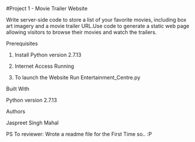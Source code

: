#Project 1 - Movie Trailer Website

Write server-side code to store a list of your favorite movies, including box art imagery and a movie trailer URL.Use code to generate a static web page allowing visitors to browse their movies and watch the trailers.

Prerequisites

1. Install Python version 2.7.13
2. Internet Access
Running 

1. To launch the Website Run Entertainment_Centre.py

Built With

Python version 2.7.13

Authors

Jaspreet Singh Mahal

PS To reviewer:
Wrote a readme file for the First Time so.. :P
